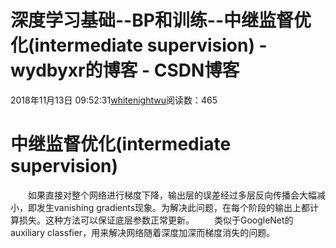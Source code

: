 # 深度学习基础--BP和训练--中继监督优化(intermediate supervision) - wydbyxr的博客 - CSDN博客
2018年11月13日 09:52:31[whitenightwu](https://me.csdn.net/wydbyxr)阅读数：465
# 中继监督优化(intermediate supervision)
  如果直接对整个网络进行梯度下降，输出层的误差经过多层反向传播会大幅减小，即发生vanishing gradients现象。为解决此问题，在每个阶段的输出上都计算损失。这种方法可以保证底层参数正常更新。
  类似于GoogleNet的auxiliary classfier，用来解决网络随着深度加深而梯度消失的问题。
